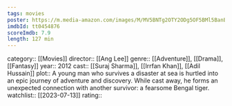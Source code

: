 ```yaml
---
tags: movies
poster: https://m.media-amazon.com/images/M/MV5BNTg2OTY2ODg5OF5BMl5BanBnXkFtZTcwODM5MTYxOA@@._V1_SX300.jpg
imdbId: tt0454876
scoreImdb: 7.9
length: 127 min
---
```


category:: [[Movies]]
director:: [[Ang Lee]]
genre:: [[Adventure]], [[Drama]], [[Fantasy]]
year:: 2012
cast:: [[Suraj Sharma]], [[Irrfan Khan]], [[Adil Hussain]]
plot:: A young man who survives a disaster at sea is hurtled into an epic journey of adventure and discovery. While cast away, he forms an unexpected connection with another survivor: a fearsome Bengal tiger.
watchlist:: [[2023-07-13]]
rating::
